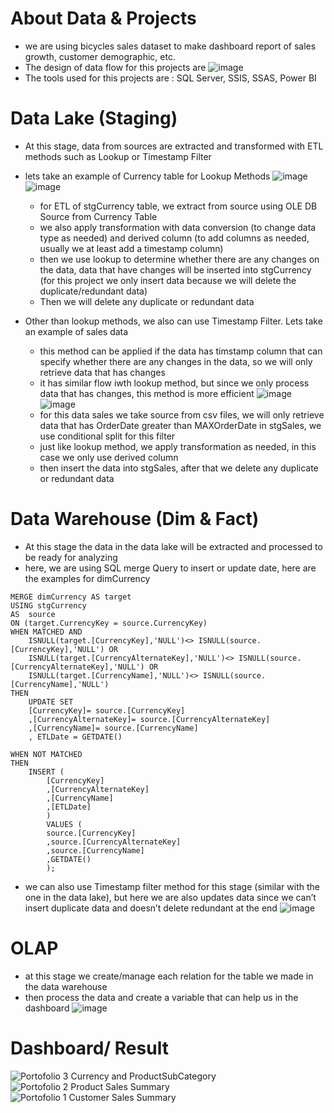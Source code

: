 # About Data & Projects
- we are using bicycles sales dataset to make dashboard report of sales growth, customer demographic, etc. 
- The design of data flow for this projects are ![image](https://github.com/rdPriambodo/DE-BikeSales/assets/59159771/75844e22-447e-4bc1-ad7e-9f9034292ac3)
- The tools used for this projects are : SQL Server, SSIS, SSAS, Power BI

# Data Lake (Staging)
- At this stage, data from sources are extracted and transformed with ETL methods such as Lookup or Timestamp Filter
- lets take an example of Currency table for Lookup Methods
![image](https://github.com/rdPriambodo/DE-BikeSales/assets/59159771/47a0b2cc-7c76-45c1-b605-6992795d2ac7)
![image](https://github.com/rdPriambodo/DE-BikeSales/assets/59159771/9372a9b6-ffa9-4831-9202-e6c3b41b6371)
  - for ETL of stgCurrency table, we extract from source using OLE DB Source from Currency Table
  - we also apply transformation with data conversion (to change data type as needed) and derived column (to add columns as needed, usually we at least add a timestamp column)
  - then we use lookup to determine whether there are any changes on the data, data that have changes will be inserted into stgCurrency (for this project we only insert data because we will delete the duplicate/redundant data)
  - Then we will delete any duplicate or redundant data

- Other than lookup methods, we also can use Timestamp Filter. Lets take an example of sales data
  - this method can be applied if the data has timstamp column that can specify whether there are any changes in the data, so we will only retrieve data that has changes
  - it has similar flow iwth lookup method, but since we only process data that has changes, this method is more efficient
![image](https://github.com/rdPriambodo/DE-BikeSales/assets/59159771/77ffb571-5645-41f8-b496-e60166f4d624)
![image](https://github.com/rdPriambodo/DE-BikeSales/assets/59159771/5c9e98f5-e0c9-4afd-8cc0-ba48958289ea)
  - for this data sales we take source from csv files, we will only retrieve data that has OrderDate greater than MAXOrderDate in stgSales, we use conditional split for this filter
  - just like lookup method, we apply transformation as needed, in this case we only use derived column
  - then insert the data into stgSales, after that we delete any duplicate or redundant data

# Data Warehouse (Dim & Fact)
- At this stage the data in the data lake will be extracted and processed to be ready for analyzing
- here, we are using SQL merge Query to insert or update date, here are the examples for dimCurrency
```
MERGE dimCurrency AS target
USING stgCurrency
AS  source
ON (target.CurrencyKey = source.CurrencyKey)
WHEN MATCHED AND 
	ISNULL(target.[CurrencyKey],'NULL')<> ISNULL(source.[CurrencyKey],'NULL') OR
	ISNULL(target.[CurrencyAlternateKey],'NULL')<> ISNULL(source.[CurrencyAlternateKey],'NULL') OR
	ISNULL(target.[CurrencyName],'NULL')<> ISNULL(source.[CurrencyName],'NULL')
THEN
    UPDATE SET 
	[CurrencyKey]= source.[CurrencyKey]
    ,[CurrencyAlternateKey]= source.[CurrencyAlternateKey]
	,[CurrencyName]= source.[CurrencyName]
	, ETLDate = GETDATE()

WHEN NOT MATCHED 
THEN 
	INSERT (
		[CurrencyKey]
		,[CurrencyAlternateKey]
		,[CurrencyName]
		,[ETLDate]
		)
		VALUES (
		source.[CurrencyKey]
		,source.[CurrencyAlternateKey]
		,source.[CurrencyName]
		,GETDATE()
		);
```
- we can also use Timestamp filter method for this stage (similar with the one in the data lake), but here we are also updates data since we can’t insert duplicate data and doesn’t delete redundant at the end
![image](https://github.com/rdPriambodo/DE-BikeSales/assets/59159771/b5ca76e6-f964-4b38-8c35-3b1fa01e79c1)

# OLAP
- at this stage we create/manage each relation for the table we made in the data warehouse
- then process the data and create a variable that can help us in the dashboard
![image](https://github.com/rdPriambodo/DE-BikeSales/assets/59159771/aec246ba-2575-44f1-9cb7-62fedee6c698)

# Dashboard/ Result
![Portofolio 3 Currency and ProductSubCategory](https://github.com/rdPriambodo/DE-BikeSales/assets/59159771/daa144f8-b018-4762-8881-acaa82b65909)
![Portofolio 2 Product Sales Summary](https://github.com/rdPriambodo/DE-BikeSales/assets/59159771/c628646d-8dfc-4d21-82f3-b1bd5aea48c1)
![Portofolio 1 Customer Sales Summary](https://github.com/rdPriambodo/DE-BikeSales/assets/59159771/53c75a07-d350-4423-a3e5-41e5d31e1799)
